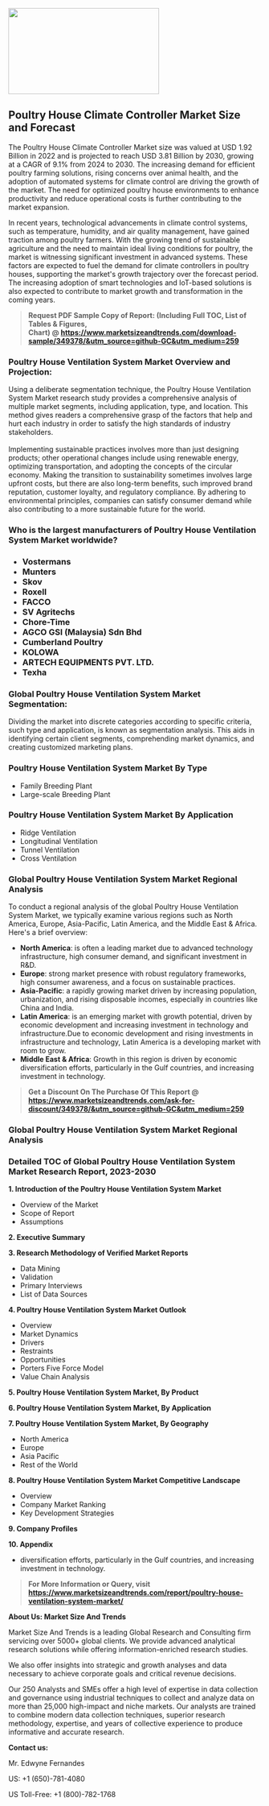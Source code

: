 <p><img class="alignnone size-medium wp-image-20088" src="https://ffe5etoiles.com/wp-content/uploads/2024/12/MST1-300x171.png" alt="" width="300" height="171" /></p><h2>Poultry House Climate Controller Market Size and Forecast</h2><p>The Poultry House Climate Controller Market size was valued at USD 1.92 Billion in 2022 and is projected to reach USD 3.81 Billion by 2030, growing at a CAGR of 9.1% from 2024 to 2030. The increasing demand for efficient poultry farming solutions, rising concerns over animal health, and the adoption of automated systems for climate control are driving the growth of the market. The need for optimized poultry house environments to enhance productivity and reduce operational costs is further contributing to the market expansion.</p><p>In recent years, technological advancements in climate control systems, such as temperature, humidity, and air quality management, have gained traction among poultry farmers. With the growing trend of sustainable agriculture and the need to maintain ideal living conditions for poultry, the market is witnessing significant investment in advanced systems. These factors are expected to fuel the demand for climate controllers in poultry houses, supporting the market's growth trajectory over the forecast period. The increasing adoption of smart technologies and IoT-based solutions is also expected to contribute to market growth and transformation in the coming years.</p></p><blockquote id="" class=""><strong>Request PDF Sample Copy of Report: (Including Full TOC, List of Tables &amp; Figures, Chart)&nbsp;@&nbsp;<strong><a href="https://www.marketsizeandtrends.com/download-sample/349378/&utm_source=github-GC&utm_medium=259" target="_blank">https://www.marketsizeandtrends.com/download-sample/349378/&utm_source=github-GC&utm_medium=259</a></strong></strong></blockquote><h3 id="" class="">Poultry House Ventilation System Market&nbsp;Overview and Projection:</h3><p id="" class="">Using a deliberate segmentation technique, the Poultry House Ventilation System Market research study provides a comprehensive analysis of multiple market segments, including application, type, and location. This method gives readers a comprehensive grasp of the factors that help and hurt each industry in order to satisfy the high standards of industry stakeholders. <br /> <br />Implementing sustainable practices involves more than just designing products; other operational changes include using renewable energy, optimizing transportation, and adopting the concepts of the circular economy. Making the transition to sustainability sometimes involves large upfront costs, but there are also long-term benefits, such improved brand reputation, customer loyalty, and regulatory compliance. By adhering to environmental principles, companies can satisfy consumer demand while also contributing to a more sustainable future for the world.</p><h3 id="" class="">Who is the largest manufacturers of&nbsp;Poultry House Ventilation System Market worldwide?</h3><h3 class=""><p><ul><li>Vostermans </li><li> Munters </li><li> Skov </li><li> Roxell </li><li> FACCO </li><li> SV Agritechs </li><li> Chore-Time </li><li> AGCO GSI (Malaysia) Sdn Bhd </li><li> Cumberland Poultry </li><li> KOLOWA </li><li> ARTECH EQUIPMENTS PVT. LTD. </li><li> Texha</li></ul></p></h3><h3 id="" class="">Global&nbsp;Poultry House Ventilation System Market Segmentation:</h3><p id="" class="">Dividing the market into discrete categories according to specific criteria, such type and application, is known as segmentation analysis. This aids in identifying certain client segments, comprehending market dynamics, and creating customized marketing plans.</p><h3 id="" class="">Poultry House Ventilation System Market&nbsp;By Type</h3><p><p><ul><li>Family Breeding Plant</li><li> Large-scale Breeding Plant</p></li></ul></p></p><h3 id="" class="">Poultry House Ventilation System Market&nbsp;By Application</h3><p class=""><p><ul><li>Ridge Ventilation</li><li> Longitudinal Ventilation</li><li> Tunnel Ventilation</li><li> Cross Ventilation</li></ul></p></p><h3 id="" class="">Global Poultry House Ventilation System Market Regional Analysis</h3><p id="" class="">To conduct a regional analysis of the global Poultry House Ventilation System Market, we typically examine various regions such as North America, Europe, Asia-Pacific, Latin America, and the Middle East &amp; Africa. Here's a brief overview:</p><ul><li><strong>North America</strong>: is often a leading market due to advanced technology infrastructure, high consumer demand, and significant investment in R&amp;D.</li><li><strong>Europe</strong>: strong market presence with robust regulatory frameworks, high consumer awareness, and a focus on sustainable practices.</li><li><strong>Asia-Pacific</strong>: a rapidly growing market driven by increasing population, urbanization, and rising disposable incomes, especially in countries like China and India.</li><li><strong>Latin America</strong>: is an emerging market with growth potential, driven by economic development and increasing investment in technology and infrastructure.Due to economic development and rising investments in infrastructure and technology, Latin America is a developing market with room to grow.</li><li><strong>Middle East &amp; Africa</strong>: Growth in this region is driven by economic diversification efforts, particularly in the Gulf countries, and increasing investment in technology.</li></ul><blockquote id="" class=""><strong>Get a Discount On The Purchase Of This Report @ <strong><a href="https://www.marketsizeandtrends.com/ask-for-discount/349378/&utm_source=github-GC&utm_medium=259" target="_blank">https://www.marketsizeandtrends.com/ask-for-discount/349378/&utm_source=github-GC&utm_medium=259</a></strong></strong></blockquote><h3 id="" class="">Global Poultry House Ventilation System Market Regional Analysis</h3><h3 id="" class="">Detailed TOC of Global Poultry House Ventilation System Market Research Report, 2023-2030</h3><p id="" class=""><strong>1. Introduction of the Poultry House Ventilation System Market</strong></p><ul><li>Overview of the Market</li><li>Scope of Report</li><li>Assumptions</li></ul><p id="" class=""><strong>2. Executive Summary</strong></p><p id="" class=""><strong>3. Research Methodology of Verified Market Reports</strong></p><ul><li>Data Mining</li><li>Validation</li><li>Primary Interviews</li><li>List of Data Sources</li></ul><p id="" class=""><strong>4. Poultry House Ventilation System Market Outlook</strong></p><ul><li>Overview</li><li>Market Dynamics</li><li>Drivers</li><li>Restraints</li><li>Opportunities</li><li>Porters Five Force Model</li><li>Value Chain Analysis</li></ul><p id="" class=""><strong>5. Poultry House Ventilation System Market, By Product</strong></p><p id="" class=""><strong>6. Poultry House Ventilation System Market, By Application</strong></p><p id="" class=""><strong>7. Poultry House Ventilation System Market, By Geography</strong></p><ul><li>North America</li><li>Europe</li><li>Asia Pacific</li><li>Rest of the World</li></ul><p id="" class=""><strong>8. Poultry House Ventilation System Market Competitive Landscape</strong></p><ul><li>Overview</li><li>Company Market Ranking</li><li>Key Development Strategies</li></ul><p id="" class=""><strong>9. Company Profiles</strong></p><p id="" class=""><strong>10. Appendix</strong></p><ul><li>diversification efforts, particularly in the Gulf countries, and increasing investment in technology.</li></ul><blockquote id="" class=""><strong>For More Information or Query, visit <strong><strong><a href="https://www.marketsizeandtrends.com/report/poultry-house-ventilation-system-market/" target="_blank">https://www.marketsizeandtrends.com/report/poultry-house-ventilation-system-market/</a></strong></strong></strong></blockquote><p id="" class=""><strong>About Us: Market Size And Trends</strong></p><p id="" class="">Market Size And Trends is a leading Global Research and Consulting firm servicing over 5000+ global clients. We provide advanced analytical research solutions while offering information-enriched research studies.</p><p id="" class="">We also offer insights into strategic and growth analyses and data necessary to achieve corporate goals and critical revenue decisions.</p><p id="" class="">Our 250 Analysts and SMEs offer a high level of expertise in data collection and governance using industrial techniques to collect and analyze data on more than 25,000 high-impact and niche markets. Our analysts are trained to combine modern data collection techniques, superior research methodology, expertise, and years of collective experience to produce informative and accurate research.</p><p id="" class=""><strong>Contact us:</strong></p><p id="" class="">Mr. Edwyne Fernandes</p><p id="" class="">US: +1 (650)-781-4080</p><p id="" class="">US Toll-Free: +1 (800)-782-1768</p>
